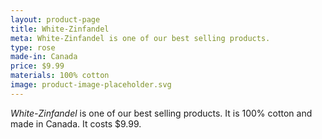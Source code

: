 ```yaml
---
layout: product-page
title: White-Zinfandel
meta: White-Zinfandel is one of our best selling products.
type: rose
made-in: Canada
price: $9.99
materials: 100% cotton
image: product-image-placeholder.svg
---
```


*White-Zinfandel* is one of our best selling products. It is 100% cotton and made in Canada. It costs $9.99.
